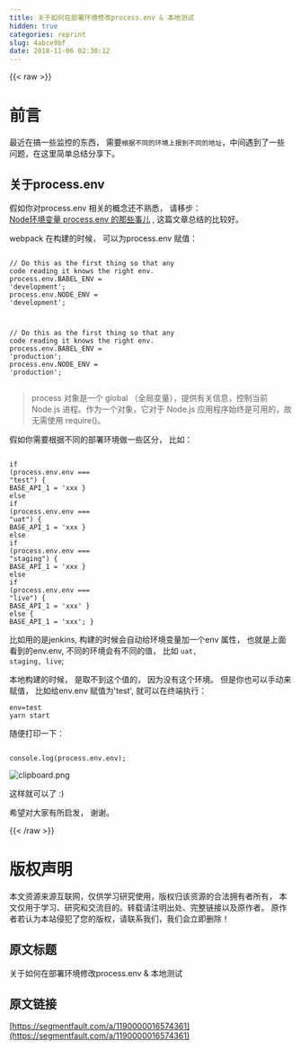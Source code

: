 ```yaml
---
title: 关于如何在部署环境修改process.env & 本地测试
hidden: true
categories: reprint
slug: 4abce9bf
date: 2018-11-06 02:30:12
---
```


{{< raw >}}
<h1 id="articleHeader0">&#x524D;&#x8A00;</h1><p>&#x6700;&#x8FD1;&#x5728;&#x641E;&#x4E00;&#x4E9B;&#x76D1;&#x63A7;&#x7684;&#x4E1C;&#x897F;&#xFF0C; &#x9700;&#x8981;<code>&#x6839;&#x636E;&#x4E0D;&#x540C;&#x7684;&#x73AF;&#x5883;&#x4E0A;&#x62A5;&#x5230;&#x4E0D;&#x540C;&#x7684;&#x5730;&#x5740;</code>&#xFF0C;&#x4E2D;&#x95F4;&#x9047;&#x5230;&#x4E86;&#x4E00;&#x4E9B;&#x95EE;&#x9898;&#xFF0C;&#x5728;&#x8FD9;&#x91CC;&#x7B80;&#x5355;&#x603B;&#x7ED3;&#x5206;&#x4EAB;&#x4E0B;&#x3002;</p><h2 id="articleHeader1">&#x5173;&#x4E8E;process.env</h2><p>&#x5047;&#x5982;&#x4F60;&#x5BF9;process.env &#x76F8;&#x5173;&#x7684;&#x6982;&#x5FF5;&#x8FD8;&#x4E0D;&#x719F;&#x6089;&#xFF0C; &#x8BF7;&#x79FB;&#x6B65;&#xFF1A;<br><a href="https://segmentfault.com/a/1190000011683741">Node&#x73AF;&#x5883;&#x53D8;&#x91CF; process.env &#x7684;&#x90A3;&#x4E9B;&#x4E8B;&#x513F;</a> , &#x8FD9;&#x7BC7;&#x6587;&#x7AE0;&#x603B;&#x7ED3;&#x7684;&#x6BD4;&#x8F83;&#x597D;&#x3002;</p><p>webpack &#x5728;&#x6784;&#x5EFA;&#x7684;&#x65F6;&#x5019;&#xFF0C; &#x53EF;&#x4EE5;&#x4E3A;process.env &#x8D4B;&#x503C;&#xFF1A;</p><div class="widget-codetool" style="display:none"><div class="widget-codetool--inner"><span class="selectCode code-tool" data-toggle="tooltip" data-placement="top" title="" data-original-title="&#x5168;&#x9009;"></span> <span type="button" class="copyCode code-tool" data-toggle="tooltip" data-placement="top" data-clipboard-text="
// Do this as the first thing so that any code reading it knows the right env.
process.env.BABEL_ENV = &apos;development&apos;;
process.env.NODE_ENV = &apos;development&apos;;


// Do this as the first thing so that any code reading it knows the right env.
process.env.BABEL_ENV = &apos;production&apos;;
process.env.NODE_ENV = &apos;production&apos;;
" title="" data-original-title="&#x590D;&#x5236;"></span> <span type="button" class="saveToNote code-tool" data-toggle="tooltip" data-placement="top" title="" data-original-title="&#x653E;&#x8FDB;&#x7B14;&#x8BB0;"></span></div></div><pre class="hljs arduino"><code>
<span class="hljs-comment">// Do this as the first thing so that any code reading it knows the right env.</span>
<span class="hljs-built_in">process</span>.env.BABEL_ENV = <span class="hljs-string">&apos;development&apos;</span>;
<span class="hljs-built_in">process</span>.env.NODE_ENV = <span class="hljs-string">&apos;development&apos;</span>;


<span class="hljs-comment">// Do this as the first thing so that any code reading it knows the right env.</span>
<span class="hljs-built_in">process</span>.env.BABEL_ENV = <span class="hljs-string">&apos;production&apos;</span>;
<span class="hljs-built_in">process</span>.env.NODE_ENV = <span class="hljs-string">&apos;production&apos;</span>;
</code></pre><blockquote>process &#x5BF9;&#x8C61;&#x662F;&#x4E00;&#x4E2A; global &#xFF08;&#x5168;&#x5C40;&#x53D8;&#x91CF;&#xFF09;&#xFF0C;&#x63D0;&#x4F9B;&#x6709;&#x5173;&#x4FE1;&#x606F;&#xFF0C;&#x63A7;&#x5236;&#x5F53;&#x524D; Node.js &#x8FDB;&#x7A0B;&#x3002;&#x4F5C;&#x4E3A;&#x4E00;&#x4E2A;&#x5BF9;&#x8C61;&#xFF0C;&#x5B83;&#x5BF9;&#x4E8E; Node.js &#x5E94;&#x7528;&#x7A0B;&#x5E8F;&#x59CB;&#x7EC8;&#x662F;&#x53EF;&#x7528;&#x7684;&#xFF0C;&#x6545;&#x65E0;&#x9700;&#x4F7F;&#x7528; require()&#x3002;</blockquote><p>&#x5047;&#x5982;&#x4F60;&#x9700;&#x8981;&#x6839;&#x636E;&#x4E0D;&#x540C;&#x7684;&#x90E8;&#x7F72;&#x73AF;&#x5883;&#x505A;&#x4E00;&#x4E9B;&#x533A;&#x5206;&#xFF0C; &#x6BD4;&#x5982;&#xFF1A;</p><div class="widget-codetool" style="display:none"><div class="widget-codetool--inner"><span class="selectCode code-tool" data-toggle="tooltip" data-placement="top" title="" data-original-title="&#x5168;&#x9009;"></span> <span type="button" class="copyCode code-tool" data-toggle="tooltip" data-placement="top" data-clipboard-text="
if (process.env.env === &quot;test&quot;) {
  BASE_API_1 = &apos;xxx
} else if (process.env.env === &quot;uat&quot;) {
  BASE_API_1 = &apos;xxx
} else if (process.env.env === &quot;staging&quot;) {
  BASE_API_1 = &apos;xxx
} else if (process.env.env === &quot;live&quot;) {
  BASE_API_1 = &apos;xxx&apos;
} else {
  BASE_API_1 = &apos;xxx&apos;;
}
" title="" data-original-title="&#x590D;&#x5236;"></span> <span type="button" class="saveToNote code-tool" data-toggle="tooltip" data-placement="top" title="" data-original-title="&#x653E;&#x8FDB;&#x7B14;&#x8BB0;"></span></div></div><pre class="hljs nix"><code>
<span class="hljs-keyword">if</span> (process.env.<span class="hljs-attr">env</span> === <span class="hljs-string">&quot;test&quot;</span>) {
  <span class="hljs-attr">BASE_API_1</span> = &apos;xxx
} <span class="hljs-keyword">else</span> <span class="hljs-keyword">if</span> (process.env.<span class="hljs-attr">env</span> === <span class="hljs-string">&quot;uat&quot;</span>) {
  <span class="hljs-attr">BASE_API_1</span> = &apos;xxx
} <span class="hljs-keyword">else</span> <span class="hljs-keyword">if</span> (process.env.<span class="hljs-attr">env</span> === <span class="hljs-string">&quot;staging&quot;</span>) {
  <span class="hljs-attr">BASE_API_1</span> = &apos;xxx
} <span class="hljs-keyword">else</span> <span class="hljs-keyword">if</span> (process.env.<span class="hljs-attr">env</span> === <span class="hljs-string">&quot;live&quot;</span>) {
  <span class="hljs-attr">BASE_API_1</span> = &apos;xxx&apos;
} <span class="hljs-keyword">else</span> {
  <span class="hljs-attr">BASE_API_1</span> = &apos;xxx&apos;;
}
</code></pre><p>&#x6BD4;&#x5982;&#x7528;&#x7684;&#x662F;jenkins, &#x6784;&#x5EFA;&#x7684;&#x65F6;&#x5019;&#x4F1A;&#x81EA;&#x52A8;&#x7ED9;&#x73AF;&#x5883;&#x53D8;&#x91CF;&#x52A0;&#x4E00;&#x4E2A;env &#x5C5E;&#x6027;&#xFF0C; &#x4E5F;&#x5C31;&#x662F;&#x4E0A;&#x9762;&#x770B;&#x5230;&#x7684;env.env, &#x4E0D;&#x540C;&#x7684;&#x73AF;&#x5883;&#x4F1A;&#x6709;&#x4E0D;&#x540C;&#x7684;&#x503C;&#xFF0C; &#x6BD4;&#x5982; <code>uat, staging, live</code>;</p><p>&#x672C;&#x5730;&#x6784;&#x5EFA;&#x7684;&#x65F6;&#x5019;&#xFF0C; &#x662F;&#x53D6;&#x4E0D;&#x5230;&#x8FD9;&#x4E2A;&#x503C;&#x7684;&#xFF0C; &#x56E0;&#x4E3A;&#x6CA1;&#x6709;&#x8FD9;&#x4E2A;&#x73AF;&#x5883;&#x3002; &#x4F46;&#x662F;&#x4F60;&#x4E5F;&#x53EF;&#x4EE5;&#x624B;&#x52A8;&#x6765;&#x8D4B;&#x503C;&#xFF0C; &#x6BD4;&#x5982;&#x7ED9;env.env &#x8D4B;&#x503C;&#x4E3A;&apos;test&apos;, &#x5C31;&#x53EF;&#x4EE5;&#x5728;&#x7EC8;&#x7AEF;&#x6267;&#x884C;&#xFF1A;</p><div class="widget-codetool" style="display:none"><div class="widget-codetool--inner"><span class="selectCode code-tool" data-toggle="tooltip" data-placement="top" title="" data-original-title="&#x5168;&#x9009;"></span> <span type="button" class="copyCode code-tool" data-toggle="tooltip" data-placement="top" data-clipboard-text="env=test yarn start
" title="" data-original-title="&#x590D;&#x5236;"></span> <span type="button" class="saveToNote code-tool" data-toggle="tooltip" data-placement="top" title="" data-original-title="&#x653E;&#x8FDB;&#x7B14;&#x8BB0;"></span></div></div><pre class="hljs ini"><code><span class="hljs-attr">env</span>=test yarn start
</code></pre><p>&#x968F;&#x4FBF;&#x6253;&#x5370;&#x4E00;&#x4E0B;&#xFF1A;</p><div class="widget-codetool" style="display:none"><div class="widget-codetool--inner"><span class="selectCode code-tool" data-toggle="tooltip" data-placement="top" title="" data-original-title="&#x5168;&#x9009;"></span> <span type="button" class="copyCode code-tool" data-toggle="tooltip" data-placement="top" data-clipboard-text="
console.log(process.env.env);
" title="" data-original-title="&#x590D;&#x5236;"></span> <span type="button" class="saveToNote code-tool" data-toggle="tooltip" data-placement="top" title="" data-original-title="&#x653E;&#x8FDB;&#x7B14;&#x8BB0;"></span></div></div><pre class="hljs css"><code>
<span class="hljs-selector-tag">console</span><span class="hljs-selector-class">.log</span>(<span class="hljs-selector-tag">process</span><span class="hljs-selector-class">.env</span><span class="hljs-selector-class">.env</span>);
</code></pre><p><span class="img-wrap"><img data-src="/img/bVbhHUf?w=82&amp;h=41" src="https://static.alili.tech/img/bVbhHUf?w=82&amp;h=41" alt="clipboard.png" title="clipboard.png" style="cursor:pointer;display:inline"></span></p><p>&#x8FD9;&#x6837;&#x5C31;&#x53EF;&#x4EE5;&#x4E86; :)</p><p>&#x5E0C;&#x671B;&#x5BF9;&#x5927;&#x5BB6;&#x6709;&#x6240;&#x542F;&#x53D1;&#xFF0C; &#x8C22;&#x8C22;&#x3002;</p>
{{< /raw >}}

# 版权声明
本文资源来源互联网，仅供学习研究使用，版权归该资源的合法拥有者所有，
本文仅用于学习、研究和交流目的。转载请注明出处、完整链接以及原作者。
原作者若认为本站侵犯了您的版权，请联系我们，我们会立即删除！

## 原文标题
关于如何在部署环境修改process.env & 本地测试

## 原文链接
[https://segmentfault.com/a/1190000016574361](https://segmentfault.com/a/1190000016574361)

